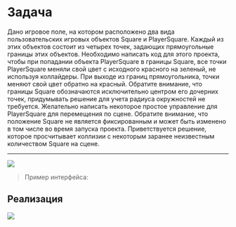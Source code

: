 # Задача
Дано игровое поле, на котором расположено два вида пользовательских игровых объектов Square и PlayerSquare. Каждый из этих объектов состоит из четырех точек, задающих прямоугольные границы этих объектов. Необходимо написать код для этого проекта, чтобы при попадании объекта PlayerSquare в границы Square, все точки PlayerSquare меняли свой цвет с исходного красного на зеленый, не используя коллайдеры. При выходе из границ прямоугольника, точки меняют свой цвет обратно на красный. Обратите внимание, что границы Square обозначаются исключительно центром его дочерних точек, придумывать решение для учета радиуса окружностей не требуется. Желательно написать некоторое простое управление для PlayerSquare для перемещения по сцене. Обратите внимание, что положение Square не является фиксированным и может быть изменено в том числе во время запуска проекта. Приветствуется решение, которое просчитывает коллизии с некоторым заранее неизвестным количеством Square на сцене.

----

![](https://imgur.com/3keDlM4.jpg)
>Пример интерфейса:

## Реализация
![](https://imgur.com/oXi2QxC.gif)
